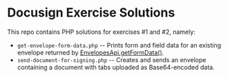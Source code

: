 
# Docusign Exercise Solutions

This repo contains PHP solutions for exercises #1 and #2, namely:

* `get-envelope-form-data.php` -- Prints form and field data for an existing envelope returned by [EnvelopesApi.getFormData()](https://developers.docusign.com/esign-rest-api/reference/Envelopes/EnvelopeFormData/get).
* `send-document-for-signing.php` -- Creates and sends an envelope containing a document with tabs uploaded as Base64-encoded data.
